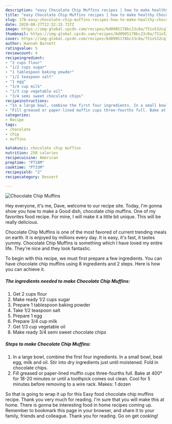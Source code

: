 ```yaml
---
description: "easy Chocolate Chip Muffins recipes | how to make healthy Chocolate Chip Muffins"
title: "easy Chocolate Chip Muffins recipes | how to make healthy Chocolate Chip Muffins"
slug: 178-easy-chocolate-chip-muffins-recipes-how-to-make-healthy-chocolate-chip-muffins
date: 2020-08-27T22:52:15.737Z
image: https://img-global.cpcdn.com/recipes/6d0905178bc23c8a/751x532cq70/chocolate-chip-muffins-recipe-main-photo.jpg
thumbnail: https://img-global.cpcdn.com/recipes/6d0905178bc23c8a/751x532cq70/chocolate-chip-muffins-recipe-main-photo.jpg
cover: https://img-global.cpcdn.com/recipes/6d0905178bc23c8a/751x532cq70/chocolate-chip-muffins-recipe-main-photo.jpg
author: Hannah Barnett
ratingvalue: 5
reviewcount: 4
recipeingredient:
- "2 cups flour"
- "1/2 cups sugar"
- "1 tablespoon baking powder"
- "1/2 teaspoon salt"
- "1 egg"
- "3/4 cup milk"
- "1/3 cup vegetable oil"
- "3/4 semi sweet chocolate chips"
recipeinstructions:
- "In a large bowl, combine the first four ingredients. In a small bowl, beat egg, milk and oil. Stir into dry ingredients just until moistened. Fold in chocolate chips."
- "Fill greased or paper-lined muffin cups three-fourths full. Bake at 400° for 18-20 minutes or until a toothpick comes out clean. Cool for 5 minutes before removing to a wire rack. Makes: 1 dozen"
categories:
- Recipe
tags:
- chocolate
- chip
- muffins

katakunci: chocolate chip muffins 
nutrition: 258 calories
recipecuisine: American
preptime: "PT18M"
cooktime: "PT33M"
recipeyield: "2"
recipecategory: Dessert

---
```



![Chocolate Chip Muffins](https://img-global.cpcdn.com/recipes/6d0905178bc23c8a/751x532cq70/chocolate-chip-muffins-recipe-main-photo.jpg)

Hey everyone, it's me, Dave, welcome to our recipe site. Today, I'm gonna show you how to make a Good dish, chocolate chip muffins. One of my favorites food recipe. For mine, I will make it a little bit unique. This will be really delicious.



Chocolate Chip Muffins is one of the most favored of current trending meals on earth. It is enjoyed by millions every day. It is easy, it's fast, it tastes yummy. Chocolate Chip Muffins is something which I have loved my entire life. They're nice and they look fantastic.


To begin with this recipe, we must first prepare a few ingredients. You can have chocolate chip muffins using 8 ingredients and 2 steps. Here is how you can achieve it.

<!--inarticleads1-->

##### The ingredients needed to make Chocolate Chip Muffins:

1. Get 2 cups flour
1. Make ready 1/2 cups sugar
1. Prepare 1 tablespoon baking powder
1. Take 1/2 teaspoon salt
1. Prepare 1 egg
1. Prepare 3/4 cup milk
1. Get 1/3 cup vegetable oil
1. Make ready 3/4 semi sweet chocolate chips




<!--inarticleads2-->

##### Steps to make Chocolate Chip Muffins:

1. In a large bowl, combine the first four ingredients. In a small bowl, beat egg, milk and oil. Stir into dry ingredients just until moistened. Fold in chocolate chips.
1. Fill greased or paper-lined muffin cups three-fourths full. Bake at 400° for 18-20 minutes or until a toothpick comes out clean. Cool for 5 minutes before removing to a wire rack. Makes: 1 dozen




So that is going to wrap it up for this Easy food chocolate chip muffins recipe. Thank you very much for reading. I'm sure that you will make this at home. There is gonna be interesting food in home recipes coming up. Remember to bookmark this page in your browser, and share it to your family, friends and colleague. Thank you for reading. Go on get cooking!
